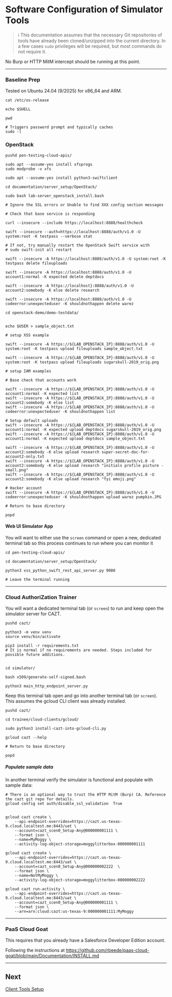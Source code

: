 # Software Configuration of Simulator Tools

> ℹ️ This documentation assumes that the necessary Git repositories of tools have already been cloned/unzipped into the current directory. In a few cases `sudo` privileges will be required, but most commands do not require it.

No Burp or HTTP MitM intercept should be running at this point.

---

### Baseline Prep

Tested on Ubuntu 24.04 (9/2025) for x86_64 and ARM.

```shell
cat /etc/os-release

echo $SHELL

pwd

# Triggers password prompt and typically caches
sudo -l
```

### OpenStack

```shell
pushd pen-testing-cloud-apis/
```

```shell
sudo apt --assume-yes install xfsprogs
sudo modprobe -v xfs

sudo apt --assume-yes install python3-swiftclient

cd documentation/server_setup/OpenStack/

sudo bash lab-server_openstack_install.bash

# Ignore the SSL errors or Unable to find XXX config section messages
```

```shell
# Check that base service is responding

curl --insecure --include https://localhost:8888/healthcheck

swift --insecure --auth=https://localhost:8888/auth/v1.0 -U system:root -K testpass --verbose stat

# If not, try manually restart the OpenStack Swift service with
# sudo swift-init all restart

```

```shell
swift --insecure -A https://localhost:8888/auth/v1.0 -U system:root -K testpass delete fileuploads

swift --insecure -A https://localhost:8888/auth/v1.0 -U account1:normal -K expected delete deptdocs

swift --insecure -A https://localhost}:8888/auth/v1.0 -U account2:somebody -K else delete research 

swift --insecure -A https://localhost:8888/auth/v1.0 -U codeerror:unexpecteduser -K shouldnothappen delete warez
```

```shell
cd openstack-demo/demo-testdata/


echo $USER > sample_object.txt

# setup XSS example

swift --insecure -A https://${LAB_OPENSTACK_IP}:8888/auth/v1.0 -U system:root -K testpass upload fileuploads sample_object.txt

swift --insecure -A https://${LAB_OPENSTACK_IP}:8888/auth/v1.0 -U system:root -K testpass upload fileuploads sugarskull-2019_orig.png

# setup IAM examples

# Base check that accounts work

swift --insecure -A https://${LAB_OPENSTACK_IP}:8888/auth/v1.0 -U account1:normal -K expected list
swift --insecure -A https://${LAB_OPENSTACK_IP}:8888/auth/v1.0 -U account2:somebody -K else list
swift --insecure -A https://${LAB_OPENSTACK_IP}:8888/auth/v1.0 -U codeerror:unexpecteduser -K shouldnothappen list

# Setup default uploads
swift --insecure -A https://${LAB_OPENSTACK_IP}:8888/auth/v1.0 -U account1:normal -K expected upload deptdocs sugarskull-2019_orig.png
swift --insecure -A https://${LAB_OPENSTACK_IP}:8888/auth/v1.0 -U account1:normal -K expected upload deptdocs sample_object.txt

swift --insecure -A https://${LAB_OPENSTACK_IP}:8888/auth/v1.0 -U account2:somebody -K else upload research super-secret-doc-for-account2-only.txt
swift --insecure -A https://${LAB_OPENSTACK_IP}:8888/auth/v1.0 -U account2:somebody -K else upload research "initials profile picture - small.png"
swift --insecure -A https://${LAB_OPENSTACK_IP}:8888/auth/v1.0 -U account2:somebody -K else upload research "fyi emoji.png"

# Hacker account
swift --insecure -A https://${LAB_OPENSTACK_IP}:8888/auth/v1.0 -U codeerror:unexpecteduser -K shouldnothappen upload warez pumpkin.JPG
```

```shell
# Return to base directory

popd
```

#### Web UI Simulator App

You will want to either use the `screen` command or open a new, dedicated terminal tab so this process continues to run where you can monitor it

```shell
cd pen-testing-cloud-apis/

cd documentation/server_setup/OpenStack/

python3 xss_python_swift_rest_api_server.py 9080

# Leave the terminal running
```

---

### Cloud AuthoriZation Trainer

You will want a dedicated terminal tab (or `screen`) to run and keep open the simulator server for CAZT.

```shell
pushd cazt/
```

```shell
python3 -m venv venv
source venv/bin/activate

pip3 install -r requirements.txt
# It is normal if no requirements are needed. Steps included for possible future additions.


cd simulator/

bash x509/generate-self-signed.bash

python3 main_http_endpoint_server.py
```

Keep this terminal tab open and go into another terminal tab (or `screen`). This assumes the gcloud CLI client was already installed.

```shell
pushd cazt/

cd trainee/cloud-clients/gcloud/

sudo python3 install-cazt-into-gcloud-cli.py

gcloud cazt --help
```

```shell
# Return to base directory

popd
```

##### Populate sample data
In another terminal verify the simulator is functional and populate with sample data:

```shell
# There is an optional way to trust the HTTP MitM (Burp) CA. Reference the cazt git repo for details.
gcloud config set auth/disable_ssl_validation  True


gcloud cazt create \
    --api-endpoint-overrides=https://cazt.us-texas-9.cloud.localtest.me:8443/uat \
    --account=cazt_scen0_Setup-Any@000000001111 \
    --format json \
    --name=MyMoggy \
    --activity-log-object-storage=moggylitterbox-000000001111

gcloud cazt create \
    --api-endpoint-overrides=https://cazt.us-texas-9.cloud.localtest.me:8443/uat \
    --account=cazt_scen0_Setup-Any@000000002222  \
    --format json \
    --name=NotMyMoggy \
    --activity-log-object-storage=moggylitterbox-000000002222

gcloud cazt run-activity \
    --api-endpoint-overrides=https://cazt.us-texas-9.cloud.localtest.me:8443/uat \
	--account=cazt_scen0_Setup-Any@000000001111 \
	--format json \
	--arn=arn:cloud:cazt:us-texas-9:000000001111:MyMoggy
```

---

### PaaS Cloud Goat

This requires that you already have a Salesforce Developer Edition account.

Following the instructions at https://github.com/rbeede/paas-cloud-goat/blob/main/Documentation/INSTALL.md

---

## Next

[Client Tools Setup](client_tool_setup.md)
